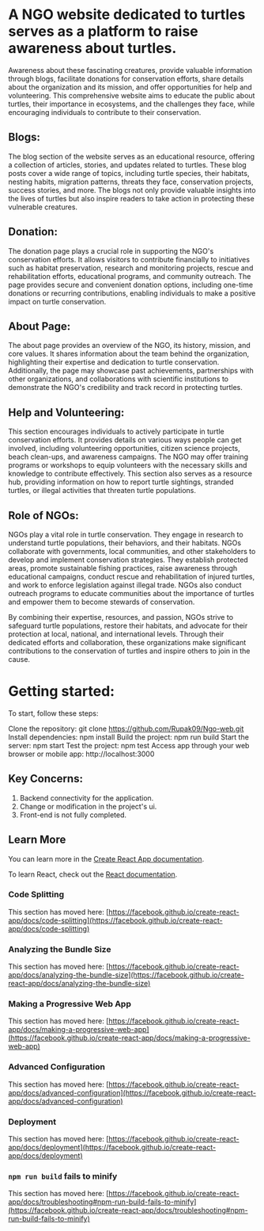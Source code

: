 # A NGO website dedicated to turtles serves as a platform to raise awareness about turtles.


Awareness about these fascinating creatures, provide valuable information through blogs, facilitate donations for conservation efforts, share details about the organization and its mission, and offer opportunities for help and volunteering. This comprehensive website aims to educate the public about turtles, their importance in ecosystems, and the challenges they face, while encouraging individuals to contribute to their conservation.

## Blogs: 
The blog section of the website serves as an educational resource, offering a collection of articles, stories, and updates related to turtles. These blog posts cover a wide range of topics, including turtle species, their habitats, nesting habits, migration patterns, threats they face, conservation projects, success stories, and more. The blogs not only provide valuable insights into the lives of turtles but also inspire readers to take action in protecting these vulnerable creatures.

## Donation:
The donation page plays a crucial role in supporting the NGO's conservation efforts. It allows visitors to contribute financially to initiatives such as habitat preservation, research and monitoring projects, rescue and rehabilitation efforts, educational programs, and community outreach. The page provides secure and convenient donation options, including one-time donations or recurring contributions, enabling individuals to make a positive impact on turtle conservation.

## About Page:
The about page provides an overview of the NGO, its history, mission, and core values. It shares information about the team behind the organization, highlighting their expertise and dedication to turtle conservation. Additionally, the page may showcase past achievements, partnerships with other organizations, and collaborations with scientific institutions to demonstrate the NGO's credibility and track record in protecting turtles.

## Help and Volunteering:
This section encourages individuals to actively participate in turtle conservation efforts. It provides details on various ways people can get involved, including volunteering opportunities, citizen science projects, beach clean-ups, and awareness campaigns. The NGO may offer training programs or workshops to equip volunteers with the necessary skills and knowledge to contribute effectively. This section also serves as a resource hub, providing information on how to report turtle sightings, stranded turtles, or illegal activities that threaten turtle populations.

## Role of NGOs: 
NGOs play a vital role in turtle conservation. They engage in research to understand turtle populations, their behaviors, and their habitats. NGOs collaborate with governments, local communities, and other stakeholders to develop and implement conservation strategies. They establish protected areas, promote sustainable fishing practices, raise awareness through educational campaigns, conduct rescue and rehabilitation of injured turtles, and work to enforce legislation against illegal trade. NGOs also conduct outreach programs to educate communities about the importance of turtles and empower them to become stewards of conservation.

By combining their expertise, resources, and passion, NGOs strive to safeguard turtle populations, restore their habitats, and advocate for their protection at local, national, and international levels. Through their dedicated efforts and collaboration, these organizations make significant contributions to the conservation of turtles and inspire others to join in the cause.

# Getting started:
To start, follow these steps:

Clone the repository: git clone https://github.com/Rupak09/Ngo-web.git
Install dependencies: npm install
Build the project: npm run build
Start the server: npm start
Test the project: npm test
Access app through your web browser or mobile app: http://localhost:3000

## Key Concerns: 
1) Backend connectivity for the application.
2) Change or modification in the project's ui.
3) Front-end is not fully completed.


## Learn More

You can learn more in the [Create React App documentation](https://facebook.github.io/create-react-app/docs/getting-started).

To learn React, check out the [React documentation](https://reactjs.org/).

### Code Splitting

This section has moved here: [https://facebook.github.io/create-react-app/docs/code-splitting](https://facebook.github.io/create-react-app/docs/code-splitting)

### Analyzing the Bundle Size

This section has moved here: [https://facebook.github.io/create-react-app/docs/analyzing-the-bundle-size](https://facebook.github.io/create-react-app/docs/analyzing-the-bundle-size)

### Making a Progressive Web App

This section has moved here: [https://facebook.github.io/create-react-app/docs/making-a-progressive-web-app](https://facebook.github.io/create-react-app/docs/making-a-progressive-web-app)

### Advanced Configuration

This section has moved here: [https://facebook.github.io/create-react-app/docs/advanced-configuration](https://facebook.github.io/create-react-app/docs/advanced-configuration)

### Deployment

This section has moved here: [https://facebook.github.io/create-react-app/docs/deployment](https://facebook.github.io/create-react-app/docs/deployment)

### `npm run build` fails to minify

This section has moved here: [https://facebook.github.io/create-react-app/docs/troubleshooting#npm-run-build-fails-to-minify](https://facebook.github.io/create-react-app/docs/troubleshooting#npm-run-build-fails-to-minify)


